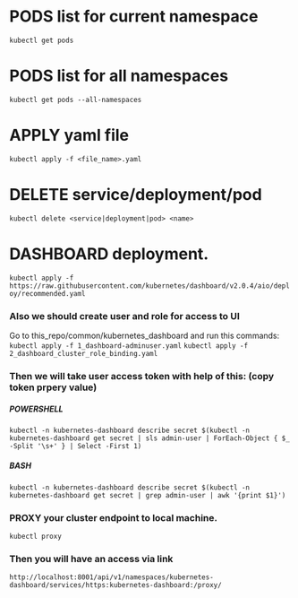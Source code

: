 # PODS list for current namespace
`kubectl get pods`

# PODS list for all namespaces
`kubectl get pods --all-namespaces`

# APPLY yaml file
`kubectl apply -f <file_name>.yaml`

# DELETE service/deployment/pod
`kubectl delete <service|deployment|pod> <name>`

# DASHBOARD deployment.
`kubectl apply -f https://raw.githubusercontent.com/kubernetes/dashboard/v2.0.4/aio/deploy/recommended.yaml`
### Also we should create user and role for access to UI
Go to this_repo/common/kubernetes_dashboard and run this commands:
`kubectl apply -f 1_dashboard-adminuser.yaml`
`kubectl apply -f 2_dashboard_cluster_role_binding.yaml`
### Then we will take user access token with help of this: (copy token prpery value)
##### POWERSHELL
`kubectl -n kubernetes-dashboard describe secret $(kubectl -n kubernetes-dashboard get secret | sls admin-user | ForEach-Object { $_ -Split '\s+' } | Select -First 1)`
##### BASH
`kubectl -n kubernetes-dashboard describe secret $(kubectl -n kubernetes-dashboard get secret | grep admin-user | awk '{print $1}')`
### PROXY your cluster endpoint to local machine.
`kubectl proxy`
### Then you will have an access via link
`http://localhost:8001/api/v1/namespaces/kubernetes-dashboard/services/https:kubernetes-dashboard:/proxy/`